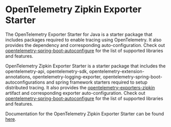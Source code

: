 # OpenTelemetry Zipkin Exporter Starter

The OpenTelemetry Exporter Starter for Java is a starter package that includes packages required to enable tracing using OpenTelemetry. It also provides the dependency and corresponding auto-configuration. Check out [opentelemetry-spring-boot-autoconfigure](../../spring-boot-autoconfigure-2.7/README.md#features) for the list of supported libraries and features.

OpenTelemetry Zipkin Exporter Starter is a starter package that includes the opentelemetry-api, opentelemetry-sdk, opentelemetry-extension-annotations, opentelemetry-logging-exporter, opentelemetry-spring-boot-autoconfigurations and spring framework starters required to setup distributed tracing. It also provides the [opentelemetry-exporters-zipkin](https://github.com/open-telemetry/opentelemetry-java/tree/main/exporters/zipkin) artifact and corresponding exporter auto-configuration. Check out [opentelemetry-spring-boot-autoconfigure](../../spring-boot-autoconfigure-2.7/README.md#features) for the list of supported libraries and features.

Documentation for the OpenTelemetry Zipkin Exporter Starter can be found [here](https://opentelemetry.io/docs/zero-code/java/spring-boot/#zipkin-starter).
